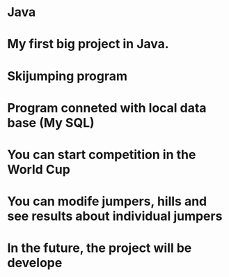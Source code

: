 # Java
# My first big project in Java.
# Skijumping program
# Program conneted with local data base (My SQL)
# You can start competition in the World Cup
# You can modife jumpers, hills and see results about individual jumpers
# In the future, the project will be develope